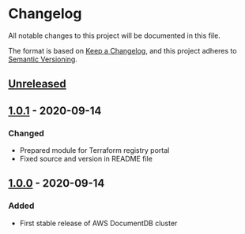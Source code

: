 # Changelog

All notable changes to this project will be documented in this file.

The format is based on [Keep a Changelog](https://keepachangelog.com/en/1.0.0/),
and this project adheres to [Semantic Versioning](https://semver.org/spec/v2.0.0.html).

## [Unreleased]

## [1.0.1] - 2020-09-14

### Changed 

- Prepared module for Terraform registry portal
- Fixed source and version in README file

## [1.0.0] - 2020-09-14

### Added

- First stable release of AWS DocumentDB cluster



[unreleased]: https://github.com/goranvrbaski/terraform-aws-docdb-cluster/tree/develop
[1.0.0]: https://github.com/goranvrbaski/terraform-aws-docdb-cluster/tree/v1.0.0
[1.0.1]: https://github.com/goranvrbaski/terraform-aws-docdb-cluster/tree/v1.0.1
